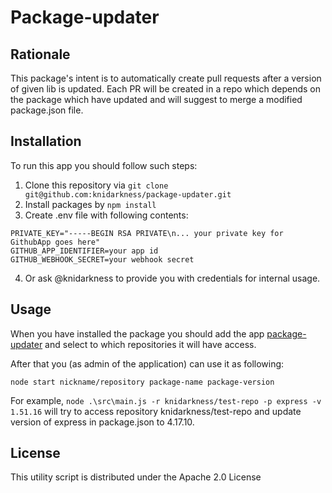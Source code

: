# Package-updater

## Rationale
This package's intent is to automatically create pull requests after a version of given lib is updated. Each PR will be created in a repo which depends on the package which have updated and will suggest to merge a modified package.json file.

## Installation

To run this app you should follow such steps:
1. Clone this repository via `git clone git@github.com:knidarkness/package-updater.git` 
2. Install packages by `npm install`
3. Create .env file with following contents:
```
PRIVATE_KEY="-----BEGIN RSA PRIVATE\n... your private key for GithubApp goes here"
GITHUB_APP_IDENTIFIER=your app id
GITHUB_WEBHOOK_SECRET=your webhook secret
```
4. Or ask @knidarkness to provide you with credentials for internal usage.

## Usage

When you have installed the package you should add the app [package-updater](https://github.com/apps/package-updater) and select to which repositories it will have access.

After that you (as admin of the application) can use it as following:
```
node start nickname/repository package-name package-version
```
For example, `node .\src\main.js -r knidarkness/test-repo -p express -v 1.51.16` will try to access repository knidarkness/test-repo and update version of express in package.json to 4.17.10.


## License

This utility script is distributed under the Apache 2.0 License
